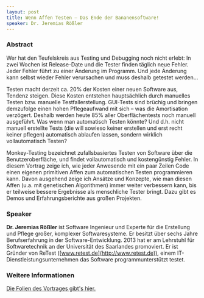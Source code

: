```yaml
---
layout: post
title: Wenn Affen Testen – Das Ende der Bananensoftware!
speaker: Dr. Jeremias Rößler
---
```


### Abstract

Wer hat den Teufelskreis aus Testing und Debugging noch nicht erlebt: In zwei Wochen ist Release-Date und die Tester finden täglich neue Fehler. Jeder Fehler führt zu einer Änderung im Programm. Und jede Änderung kann selbst wieder Fehler verursachen und muss deshalb getestet werden…

Testen macht derzeit ca. 20% der Kosten einer neuen Software aus, Tendenz steigen. Diese Kosten entstehen hauptsächlich durch manuelles Testen bzw. manuelle Testfallerstellung. GUI-Tests sind brüchig und bringen demzufolge einen hohen Pflegeaufwand mit sich – was die Amortisation verzögert. Deshalb werden heute 85% aller Oberflächentests noch manuell ausgeführt. Was wenn man automatisch Testen könnte? Und d.h. nicht manuell erstellte Tests (die will sowieso keiner erstellen und erst recht keiner pflegen) automatisch ablaufen lassen, sondern wirklich vollautomatisch Testen?

Monkey-Testing bezeichnet zufallsbasiertes Testen von Software über die Benutzeroberfläche, und findet vollautomatisch und kostengünstig Fehler. In diesem Vortrag zeige ich, wie jeder Anwesende mit ein paar Zeilen Code einen eigenen primitiven Affen zum automatischen Testen programmieren kann. Davon ausgehend zeige ich Ansätze und Konzepte, wie man diesen Affen (u.a. mit genetischen Algorithmen) immer weiter verbessern kann, bis er teilweise bessere Ergebnisse als menschliche Tester bringt. Dazu gibt es Demos und Erfahrungsberichte aus großen Projekten.

### Speaker

__Dr. Jeremias Rößler__ ist Software Ingenieur und Experte für die Erstellung und Pflege großer, komplexer Softwaresysteme. Er besitzt über sechs Jahre Berufserfahrung in der Software-Entwicklung. 2013 hat er am Lehrstuhl für Softwaretechnik an der Universität des Saarlandes promoviert. Er ist Gründer von ReTest ([www.retest.de](http://www.retest.de)), einem IT-Dienstleistungsunternehmen das Software programmunterstützt testet.

### Weitere Informationen

[Die Folien des Vortrages gibt's hier.](/files/roessler-wennaffentesten.pdf)
